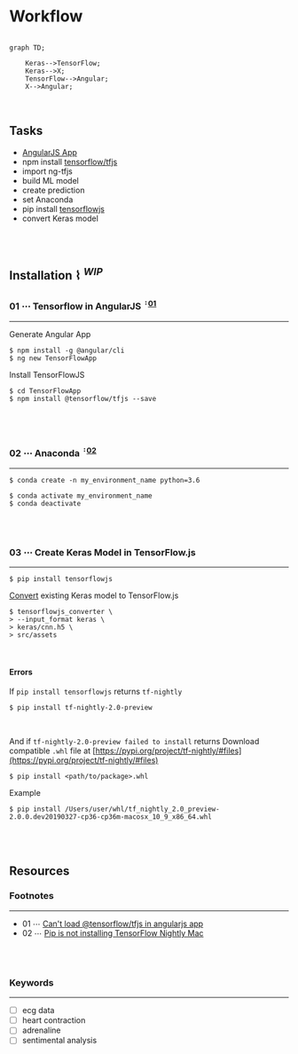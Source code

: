 # Workflow

```mermaid 

graph TD;

    Keras-->TensorFlow;
    Keras-->X;
    TensorFlow-->Angular;
    X-->Angular;

``` 

<br>

## Tasks

* [AngularJS App](http://localhost:4200/)
* npm install [tensorflow/tfjs](https://www.tensorflow.org/js/tutorials/setup#installation_from_npm)
* import ng-tfjs
* build ML model
* create prediction
* set Anaconda
* pip install [tensorflowjs](https://pypi.org/project/tensorflowjs/)
* convert Keras model


<br>
<br>


## Installation  ⌇  <sup>*WIP*</sup>

### 01 ⋯ Tensorflow in AngularJS <sup>᠄ [01](#r01)</sup>

---

Generate Angular App
```
$ npm install -g @angular/cli
$ ng new TensorFlowApp
```

Install TensorFlowJS
```
$ cd TensorFlowApp
$ npm install @tensorflow/tfjs --save
```
<!-- - update dependencies if needed -->

<br>
<br>


### 02 ⋯ Anaconda <sup>᠄ [02](#r02)</sup>

---

```
$ conda create -n my_environment_name python=3.6 
```
```
$ conda activate my_environment_name
$ conda deactivate
```

<br>
<br>


### 03 ⋯ Create Keras Model in TensorFlow.js

---


 ```
$ pip install tensorflowjs
 ```
 [Convert](https://www.tensorflow.org/js/tutorials/conversion/import_keras) existing Keras model to TensorFlow.js
 ```
 $ tensorflowjs_converter \
 > --input_format keras \
 > keras/cnn.h5 \
 > src/assets
 ```
<br>

#### Errors

If ` pip install tensorflowjs ` returns  `tf-nightly`

```
$ pip install tf-nightly-2.0-preview
```
<br>

And if `tf-nightly-2.0-preview failed to install` returns
Download compatible `.whl` file at [https://pypi.org/project/tf-nightly/#files](https://pypi.org/project/tf-nightly/#files)
```
$ pip install <path/to/package>.whl
```

Example
```
$ pip install /Users/user/whl/tf_nightly_2.0_preview-2.0.0.dev20190327-cp36-cp36m-macosx_10_9_x86_64.whl
```

<br>
<br>

## Resources

### Footnotes

---

* <a name="r01">01</a> ⋯ [Can't load @tensorflow/tfjs in angularjs app](https://stackoverflow.com/questions/50026629/cant-load-tensorflow-tfjs-in-angularjs-app)
* <a name="r02">02</a> ⋯ [Pip is not installing TensorFlow Nightly Mac](https://stackoverflow.com/questions/53926348/pip-is-not-installing-tensorflow-nightly-mac)


<!-- <a name=""></a> ⋯ []()
<a name=""></a> ⋯ []() -->

<br>
<br>

### Keywords

---

- [ ] ecg data
- [ ] heart contraction
- [ ] adrenaline 
- [ ] sentimental analysis
